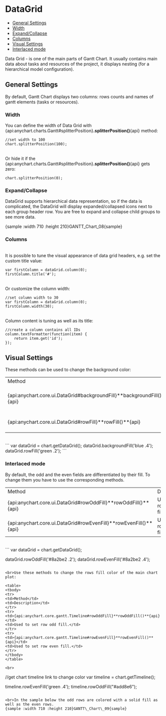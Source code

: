 # DataGrid

* [General Settings](#general_settings)
 * [Width](#width)
 * [Expand/Collapse](#expand/collapse)
 * [Columns](#columns)
* [Visual Settings](#visual_settings)
 * [Interlaced mode](#interlaced_mode)

Data Grid - is one of the main parts of Gantt Chart. It usually contains main data about tasks and resources of the project, it displays nesting (for a hierarchical model configuration).

## General Settings

By default, Gantt Chart displays two columns: rows counts and names of gantt elements (tasks or resources).

### Width

You can define the width of Data Grid with {api:anychart.charts.Gantt#splitterPosition}**.splitterPosition()**{api} method:

```
//set width to 100
chart.splitterPosition(100);
```

<br>Or hide it if the {api:anychart.charts.Gantt#splitterPosition}**.splitterPosition()**{api} gets zero:

```
chart.splitterPosition(0);
```

### Expand/Collapse

DataGrid supports hierarchical data representation, so if the data is complicated, the DataGrid will display expanded/collapsed icons next to each group header row. You are free to expand and collapse child groups to see more data.

{sample :width 710 :height 210}GANTT\_Chart\_08{sample}

### Columns

<br>It is possible to tune the visual appearance of data grid headers, e.g. set the custom title value:

```
var firstColumn = dataGrid.column(0);
firstColumn.title('#');
```

<br>Or customize the column width:

```
//set column width to 30
var firstColumn = dataGrid.column(0);
firstColumn.width(30);
```

<br>Column content is tuning as well as its title:

```
//create a column contains all IDs
column.textFormatter(function(item) {
    return item.get('id');
});
```

## Visual Settings

These methods can be used to change the background color:

<table>
<tbody>
<tr>
<td>Method</td>
<td>Description</td>
</tr>
<tr>
<td>{api:anychart.core.ui.DataGrid#backgroundFill}**backgroundFill()**{api}</td>
<td>Allows to set background fill.</td>
</tr>
<tr>
<td>{api:anychart.core.ui.DataGrid#rowFill}**rowFill()**{api}</td>
<td>Used to collapse all tasks.</td>
</tr>
</tbody>
</table>

<br>
```
var dataGrid = chart.getDataGrid();
dataGrid.backgroundFill('blue .4');
dataGrid.rowFill('green .2');
```

### Interlaced mode

By default, the odd and the even fields are differentiated by their fill. To change them you have to use the corresponding methods.

<table>
<tbody>
<tr>
<td>Method</td>
<td>Description</td>
</tr>
<tr>
<td>{api:anychart.core.ui.DataGrid#rowOddFill}**rowOddFill()**{api}</td>
<td>Used to set row odd fill.</td>
</tr>
<tr>
<td>{api:anychart.core.ui.DataGrid#rowEvenFill}**rowEvenFill()**{api}</td>
<td>Used to set row even fill.</td>
</tr>
</tbody>
</table>

<br>
```
var dataGrid = chart.getDataGrid();

dataGrid.rowOddFill('#8a2be2 .2');
dataGrid.rowEvenFill('#8a2be2 .4');
```

<br>Use these methods to change the rows fill color of the main chart plot:

<table>
<tbody>
<tr>
<td>Method</td>
<td>Description</td>
</tr>
<tr>
<td>{api:anychart.core.gantt.Timeline#rowOddFill}**rowOddFill()**{api}</td>
<td>Used to set row odd fill.</td>
</tr>
<tr>
<td>{api:anychart.core.gantt.Timeline#rowEvenFill}**rowEvenFill()**{api}</td>
<td>Used to set row even fill.</td>
</tr>
</tbody>
</table>

<br>
```
//get chart timeline link to change color
var timeline = chart.getTimeline();

timeline.rowEvenFill('green .4');
timeline.rowOddFill("#add8e6");
```

<br>In the sample below the odd rows are colored with a solid fill as well as the even rows.
{sample :width 710 :height 210}GANTT\_Chart\_09{sample}